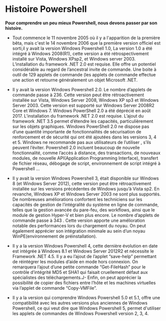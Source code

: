 # Histoire Powershell

__Pour comprendre un peu mieux Powershell, nous devons passer par son histoire.__

-	Tout commence le 11 novembre 2005 où il y a l'apparition de la première bêta, mais c'est le 14 novembre 2006 que la première version officiel est sorti,il y avait la version Windows Powershell 1.0, La version 1.0 a été intégré à Windows 2008(R1), cette version a été rétrospectivement installé sur Vista, Windows XPsp2, et Windows server 2003. L’installation du framework .NET 2.0 est requise. Elle offre un potentiel considérable au regard de l’ancestral invite de commande. Une boite à outil de 129 applets de commande (les applets de commande effectue une action et retourne généralement un objet Microsoft .NET.


-	Il y avait la version Windows Powershell 2.0. Le nombre d’applets de commande passe à 236. Cette version peut être rétroactivement installée sur Vista, Windows Server 2008, Windows XP sp3 et Windows Server 2003. Cette version est supporté sur Windows Server 2008R2 Core et Windows 7. Windows PowerShell 2.0 a été déprécié en août 2017. L’installation du framework .NET 2.0 est requise. L’ajout du framework .NET 3.5 permet d’étendre les capacités, particulièrement sur les objets graphiques. Windows PowerShell 2.0 ne dispose pas d’une quantité importante de fonctionnalités de sécurisation de renforcement et de sécurité qui ont été ajoutées dans les versions 3, 4 et 5. Windows ne recommande pas aux utilisateurs de l’utiliser , s’ils peuvent l’éviter. Powershell 2.0 incluent beaucoup de nouvelle fonctionnalité, comme l’accès à distance, des transactions, de nouveaux modules, de nouvelle API(Application Programming Interface),  transfert de fichier réseau, débogage de script, environnement de script intégré à Powershell …

-	Il y avait la version Windows Powershell 3, était disponible sur Windows 8 (et Windows Server 2012), cette version peut être rétroactivement installée sur les versions précédentes de Windows jusqu’à Vista sp2. En revanche, Windows XP et Windows Server 2003 ne sont plus supportés. De nombreuses améliorations confortent les techniciens sur les capacités de gestion de l’intégralité du système en ligne de commande, telles que la gestion avancée du pare-feu, des workflows, ainsi que le module de gestion Hyper-V et bien plus encore. Le nombre d’applets de commande passe à 343 . Cette version apporte une amélioration notable des performances lors du chargement du noyau. On peut également apprécier son intégration minimale au sein d’un noyau WinPE(environnement de préinstallation).

-	Il y a la version Windows Powershell 4, cette dernière évolution en date est intégrée à Windows 8.1 et Windows Server 2012R2 et nécessite le Framework .NET 4.5. Il y a eu l’ajout de l’applet “save-help” permettant de réintégrer les modules d’aide en mode hors connexion. On remarquera l’ajout d’une petite commande “Get-FileHash” pour le contrôle d’intégrité MD5 et SHA1 qui faisait cruellement défaut aux spécialistes des téléchargements.J- Enfin, on peut apprécier la possibilité de copier des fichiers entre l’hôte et les machines virtuelles via l’applet de commande “Copy-VMFile”.

-	Il y a la version  qui comprendre Windows Powershell 5.0 et 5.1, offre une compatibilité avec les autres versions plus anciennes de Windows Powershell, ce qui veut dire que Windows Powershell 5, permet d'utiliser les applets de commandes de Windows Powershell version 2, 3, 4.
